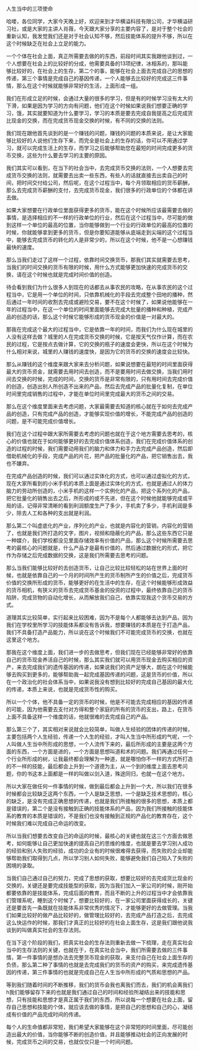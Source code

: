 人生当中的三项使命

哈喽，各位同学，大家今天晚上好，欢迎来到才华横溢科技有限公司，才华横溢研习社，或是大家的主讲人肖薇，今天跟大家分享的主要内容了，是对于整个社会的重新认知，我发觉我们还是对于社会认知不够，然后技能体系的提升不够，所以在这个时候缺乏在社会上立足的能力。

一个个体在社会上面，真正所需要去做的的东西，前段时间其实我跟他谈到过，一个人想要在社会上的比较好的分成，他需要具备的13项纪律，冰相系的，那叫能够比较好的，在社会上的生存，第二个的事，能够在社会上面去完成自己的思想的传递，第三个事情是完成自己的基因传递，一个人能够去比较好的完成这三件事情，那么在这个时候就能够非常好的生活，上面形成一组。

我们在形成立足的时候，会通过大量的很多的学习，但是有的时候学习没有太大的下滑，如果是因为学习的方向有问题，他们在这个时候如果说我们想要正确的学习，饿，其实就要知道为什么要学习，学习的本质是要去完成自我提高之后完成货比现金的交换，而在完成货币现金交换的时候，有不同的交换的法则。

我们现在跟他首先谈到的是一个赚钱的问题，赚钱的问题的本质来说，是让大家能够比较好的人说他们生存下来，而完全是社会上的生存的话，你可以不用通过学习，就可以完成生活上的生存，而学习之后能够帮助您在最短的时间完成更多的货币交换，这些为什么要去学习的主要的原因。

我们其实可以看到，在当下的社会当中，去完成货币交换的法则，一个人想要去完成货币交换的法则，就需要去出卖一些东西，有些人的话就直接去出卖自己的时间，把时间交付给公司，然后呢，在这个过程当中，每个月领取相应的货币薪酬，那么去完成货币薪酬的支付，去完成货币现金，我们很多的行政单位的个体都在讲去做。

如果大家想要在行政单位里面获得更多的货币，能在这个时候所应该最需要去做的事情，是选择相应的不一样的行政单位的行业，然后在这个过程当中，尽可能的做到这样一个单位的最高的位置，当你能够做到一个行业的行政单位的最高的位置的时候，你就能够拿到更多的货币，但是你要知道能够从底端走到尖端的这个过程当中，能够去完成货币的转化的人是非常少的，所以在这个时候，他不是一心想赚钱最快的速度。

那么当我们走过了这样一个过程，依靠时间交换货币，那我们其实就需要去思考，当我们的时间交换的货币有限的时候，用什么方式能够更加快速的完成货币的交换，请在这个时候也就是完成时间价值的创造。

待会看到我们为什么很多人到现在的话都去从事农民的攻略，在从事农民的这个过程当中，它是用一个单位的时间，只依靠机械化的手段去完成整个田地的播种，然后通过一年时间的收割去完成或避险交易，要不在这个时候了，如果说他能够在一年的过程当中，在这一个单位的时间里面能够去完成大批量的播种和种植，完成产品的创造的话，那么这个时候它能够形成的货币现金的价值是一对最大的。

那我在完成这个最大的过程当中，它是依靠一年的时间，而我们为什么现在城里的人没有这样去做？城里的人在完成货币交换的时候，它是按天气仅作计算，而在农民的过程，它是按点去做计算，它的交换的瓶子的速度会更快，所以在这个时候为什么相对来说，城里的人赚钱的速度快，是因为它的货币的交换的速度会比较快。

那么从赚钱的这个维度来跟大家来去分析问题，如果说想要在最短的时间里面获得最大的货币资金，就需要去用时间去创造，而不是要用时间去做交换，当我们用时间去交换的时候，完成的时间，交换的货币是非常有限的，只有用时间去完成价值的创造，创造出别人所创造不出来的产品，然后去完成产品的批量化复制，在单位时间里完成销售的过程中，才能在单位时间里完成最大的货币之间的交易。

那么在这个维度里面来去考虑问题，大家最需要去知道的核心就在于如何去完成产品的创造，只有完成产品的创造，才能够实现价值的增长，不能完成产品的创造的问题，是不可能完成价值增长。

我们在这个过程中跟大家所需要去考虑的问题也就在于这个地方需要去思考的，核心的价值也就在于如何能够更好的去完成价值体系创造，我们在完成价值体系的创造的过程的时候，我们需要动用我们的脑力和体力和手力去完成产品创造，然后即借助机械化的手段，完成产品的片花，把产品的批量化的产品，把它销售出去，我也不嫌弃。

在完成产品创造的时候，我们可以通过实体化的方式，也可以通过虚拟化的方式，现在大家所看到的小米手机的本质上面是通过实体化的方式，也就是通过人的体力脑力的劳动所创造的，小米手机的这样一个实例化的产品，把这个系列化的产品，把它批量化的销售出去之后，所形成的或不先进，但在这个时候他就能够完成或平局的话，记得非常清晰的看到利润额度生产了多少，手机卖了多少，手机利润是多少，除去人工和各种的支出就是利润。

那么第二个叫虚底化的产业，序列化的产业，也就是内容化的营销，内容化的营销了，也就是我们所打造的文字，图片，视频和隐蔽化的产品，那么这些东西它只是一种媒介，我们学校都没见里面存储效率有价值的产品，那么这个时候所需要去思考的最核心的问题就是，什么产品才是最有价值的，然后通过数据化的形式，把它作为存储之后完成数据的交换，这是我们所需要去思考的问题。

那么当我们能够比较好的去创造货币，让自己比较比较轻松的站在世界上面的时候，也就是依靠自己的一个月的时间所产生的货币制所产生的价值之后，完成货币价值的交换所形成的货币，能够更好的在生活中的生存，在这个时候能够形成效益的货币相机，有狭义的货币去完成货币基金的投资的过程中，最终依靠自己的货币陷阱，完成货物的自动化增长，从而解放我们自己，依靠实现我这个货币交易的方式。

道理其实比较简单，实行起来比较困难，因为不是每个人都能够去达到产品，因为我们在学校里所学习的技能体系都没有告诉我，想要赚钱的本质是在于打造产品，我们不具备打造产品能力，所以说在这个时候我们不可能完成货币的交换，也就在这里这个地方。

那我在这个维度上面，我们进一步的去做思考，但我们现在已经能够非常好的依靠自己的货币现金养活自己的时候，那么其实我们就可以用货币现金去购买相应的资产，来去完成我们的遗传基因的传递，如果说我们的资产足够大，朗在这个时候能够去购买到更多的，能够帮助我一起完成基因传递的问题，这是货币的价值，所以在一个政治化的社会体系当中，如果说我没有想到比较好的完成自己基因的最大化的传递，本质上来说，也就是完成货币性的购买。

所以一个个体，他不具备一定的货币的时候，他是不可能去完成相应的基因的传递的可能，因为他需要去支付对方得和整个家庭的所有的货币的支出，路上，在货币上面不具备这样一个维度的话，他就很难的去完成自己的产品。

那么第三个了，其实相对来说就会比较简单，叫做人生经验的团体的传递的时候，主要包括两个人生经验，传递一个人生的经验，才叫人生当中所形成的气呢，一个人叫做人生当中所形成的思想，一个人流传下来的，最后所形成的主要是这两个方面的东西，一个方面是进的，一个方面是思想叫道和术的问题。我们再通过任何一个行业所形成的树，让我最终都会理解为一种道，就是哪怕你不一样的方式所打造的不一样的技能，最后都会上升到一个道德为主，从一个到的维度上面去思考问题，你的书这本上面都是一样的叫做以剑入道，殊途同归，也就一在这个地方。

所以大家在做任何一件事情的时候，做到最后都会上升到一个大，所以我们在很多时候都会比较缺乏这两个东西，一个人是缺乏思想，一个是缺乏技术思想的，核心的缺乏，是没有完成正确思想的传递，也就是我们所接触的很多的思想，本质上都是错误的，第二个是没有接触到正确的技能体系的产品，因为我们所接触的技能体系的教育的本质是错误的，不是我们也没有接触到正规的产品化的教育存在，这个时候我们难以完成自己命运的改变。

所以当我们想要去改变自己的命运的时候，最核心的关键也就在这三个方面去做思考，如何能够让自己更加快速的提高自己的思维的维度，也就是要去学习别人成功的经验和别人失败的经验，成功的企业有的时候很难得去获得，而失败的企业却能够帮助我们取得到几点，所以学习别人如何失败，能够避免我们自己陷入了失败的困境的录取。

当我们自己通过自己的努力，完成了思想的获取，想要比较好的去完成货比现金的交换的，关键还是要完成技能型的获取，因为当我们加入一家公司的时候，刚开始都要依靠的是技能体系，完成后面的教育，而且不断的上升的过程当中才会依靠我们管理系呢，睡到这个时候了，想要比较好的，在一家公司里面获得成长的，关键还是要首先一条既就在技能体系非常优秀的情况下，才能够更好的去做管理。当我们如果比较好的做产品比较好的，做管理比较好的，去完成产品打造之后，去完成这么快运作的时候，那我们才真正的比较好的在社会上面生存，这是我们跟他说我谈到的叫做真实社会的生存法则。

在当下这个阶段的我们，把真实社会的生存法则重新去做一下梳理，走在真实社会当中的生存法则的关键，也就在于，在真实社会当中，我们所需要去做的三件事情，第一件事情的是想办法去完整货币现金的获取，来支付自己在社会上面生存的负债，那么第二种了事情的也就是去完成我们的货币的资产的购买，来完成遗传基因的传递，第三件事情的也就是完成自己在人生当中所形成的气质和思想的产品。

等到我们随着时间的不断推移，我们的货币会我也离我们而去，我们的机会离我们h我们能够留存下来的也就是我们通过自己的时间和经验所凝结出来的技能和思想，只有技能和思想才是真正属于我们的东西，所以说每一个想要在社会上面，留存自己思想和技能的个体，就应该去做的事情，是把自己的思想和自己的心，凝结成有价值的产品完成时间的传递。

每个人的生命值都非常短，我们希望大家能够在这个非常短的时间里面，尽可能创造出最大的价值，当你能够不断的创造价值，并且能够推动社会的正向发展的时候，完成货币之间的交易，也就仅仅只是一个时间问题。

